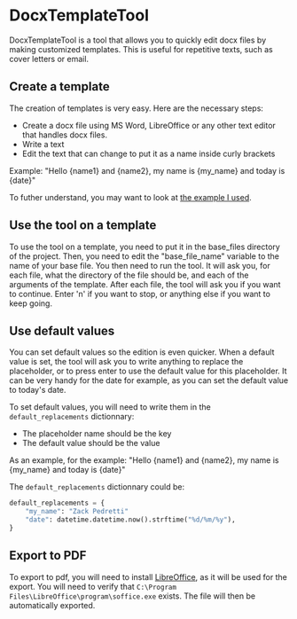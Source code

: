 # DocxTemplateTool
DocxTemplateTool is a tool that allows you to quickly edit docx files by making customized templates. This is useful for repetitive texts, such as cover letters or email.

## Create a template
The creation of templates is very easy. Here are the necessary steps:
- Create a docx file using MS Word, LibreOffice or any other text editor that handles docx files.
- Write a text
- Edit the text that can change to put it as a name inside curly brackets

Example: "Hello {name1} and {name2}, my name is {my_name} and today is {date}"

To futher understand, you may want to look at [the example I used](https://github.com/ZackPedretti/DocxTemplateTool/blob/main/base_files/base_letter.docx).

## Use the tool on a template
To use the tool on a template, you need to put it in the base_files directory of the project. Then, you need to edit the "base_file_name" variable to the name of your base file.
You then need to run the tool. It will ask you, for each file, what the directory of the file should be, and each of the arguments of the template.
After each file, the tool will ask you if you want to continue. Enter 'n' if you want to stop, or anything else if you want to keep going.

## Use default values
You can set default values so the edition is even quicker. When a default value is set, the tool will ask you to write anything to replace the placeholder, or to press enter to use the default value for this placeholder. It can be very handy for the date for example, as you can set the default value to today's date.

To set default values, you will need to write them in the `default_replacements` dictionnary:
- The placeholder name should be the key
- The default value should be the value

As an example, for the example: "Hello {name1} and {name2}, my name is {my_name} and today is {date}"

The `default_replacements` dictionnary could be:
```python
default_replacements = {
    "my_name": "Zack Pedretti"
    "date": datetime.datetime.now().strftime("%d/%m/%y"),
}
```

## Export to PDF
To export to pdf, you will need to install [LibreOffice](https://fr.libreoffice.org/download/telecharger-libreoffice/), as it will be used for the export. You will need to verify that `C:\Program Files\LibreOffice\program\soffice.exe` exists.
The file will then be automatically exported.
